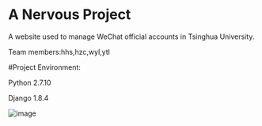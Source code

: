 # A Nervous Project

A website used to manage WeChat official accounts in Tsinghua University.

Team members:hhs,hzc,wyl,ytl


#Project Environment:

Python 2.7.10

Django 1.8.4

![image](http://ww2.sinaimg.cn/mw1024/005VgLWLjw1ewtjbgjsezj306y06574f.jpg)